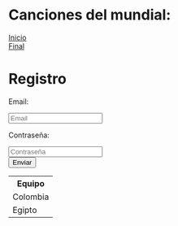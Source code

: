 <html>
  <head>
    <meta charset="utf-8">
    <title>Mi pagina de prueba</title>
  </head>
  <body>
    <h1> Canciones del mundial: </h1>
    <div>
      <a href="https://www.youtube.com/watch?v=DEkNFao5IdU" >Inicio</a>
    </div>
    <div>
      <a href="https://www.youtube.com/watch?v=kFMZUxX6K6o" >Final</a>
    </div>
    <h1>Registro </h1>
    <form>
      <div>
      <p> Email: </p>
      <input type="email" placeholder="Email" />
      <p> Contraseña: </p>
      <input type="password" placeholder="Contraseña" />  
      </div>
      <button type="send"> Enviar </button>
    </form>
    <table>
      <tr>
        <th>Equipo</th>
      </tr>
      <tr>
        <td>Colombia</td>
      </tr>
      <tr>
        <td>Egipto</td>
      </tr>
    </table>
  </body>
</html>
